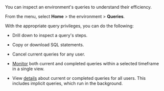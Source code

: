 You can inspect an environment's queries to understand their efficiency.

From the menu, select **Home** > the environment > **Queries**.

With the appropriate query privileges, you can do the following:

-   Drill down to inspect a query's steps.


-   Copy or download SQL statements.


-   Cancel current queries for any user.


-   [Monitor](poc1712163264099.md) both current and completed queries within a selected timeframe in a single view.


-   View [details](zvd1688067459510.md) about current or completed queries for all users. This includes implicit queries, which run in the background.


